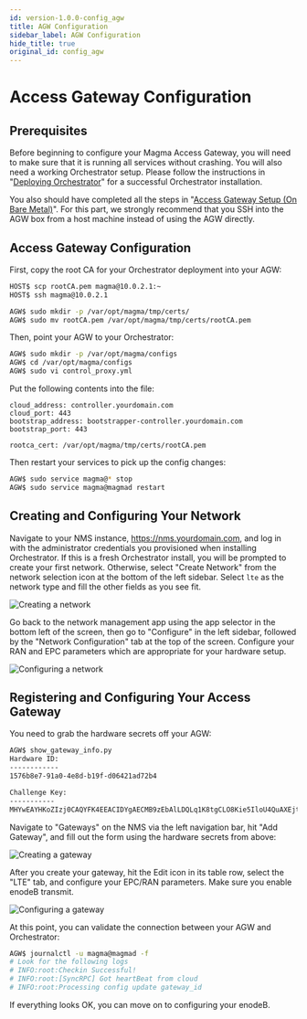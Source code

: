 ```yaml
---
id: version-1.0.0-config_agw
title: AGW Configuration
sidebar_label: AGW Configuration
hide_title: true
original_id: config_agw
---
```

# Access Gateway Configuration
## Prerequisites

Before beginning to configure your Magma Access Gateway, you will need to make
sure that it is running all services without crashing. You will also need a
working Orchestrator setup. Please follow the instructions in
"[Deploying Orchestrator](../orc8r/deploy_intro.md)" for a
successful Orchestrator installation.

You also should have completed all the steps in "[Access Gateway Setup (On Bare Metal)](setup_deb.md)".
For this part, we strongly recommend that you SSH into the AGW box from a host
machine instead of using the AGW directly.

## Access Gateway Configuration

First, copy the root CA for your Orchestrator deployment into your AGW:

```bash
HOST$ scp rootCA.pem magma@10.0.2.1:~
HOST$ ssh magma@10.0.2.1

AGW$ sudo mkdir -p /var/opt/magma/tmp/certs/
AGW$ sudo mv rootCA.pem /var/opt/magma/tmp/certs/rootCA.pem
```

Then, point your AGW to your Orchestrator:

```bash
AGW$ sudo mkdir -p /var/opt/magma/configs
AGW$ cd /var/opt/magma/configs
AGW$ sudo vi control_proxy.yml
```

Put the following contents into the file:

```
cloud_address: controller.yourdomain.com
cloud_port: 443
bootstrap_address: bootstrapper-controller.yourdomain.com
bootstrap_port: 443

rootca_cert: /var/opt/magma/tmp/certs/rootCA.pem
```

Then restart your services to pick up the config changes:

```bash
AGW$ sudo service magma@* stop
AGW$ sudo service magma@magmad restart
```

## Creating and Configuring Your Network

Navigate to your NMS instance, https://nms.yourdomain.com, and log in with the
administrator credentials you provisioned when installing Orchestrator. If this
is a fresh Orchestrator install, you will be prompted to create your first
network. Otherwise, select "Create Network" from the network selection icon
at the bottom of the left sidebar. Select `lte` as the network type and fill
the other fields as you see fit.

![Creating a network](../../../docs/assets/nms/createnetwork.png)

Go back to the network management app using the app selector in the bottom left
of the screen, then go to "Configure" in the left sidebar, followed by the
"Network Configuration" tab at the top of the screen. Configure your RAN and
EPC parameters which are appropriate for your hardware setup.

![Configuring a network](../../../docs/assets/nms/configurenetwork.png)

## Registering and Configuring Your Access Gateway

You need to grab the hardware secrets off your AGW:

```bash
AGW$ show_gateway_info.py
Hardware ID:
------------
1576b8e7-91a0-4e8d-b19f-d06421ad72b4

Challenge Key:
-----------
MHYwEAYHKoZIzj0CAQYFK4EEACIDYgAECMB9zEbAlLDQLq1K8tgCLO8Kie5IloU4QuAXEjtR19jt0KTkRzTYcBK1XwA+C6ALVKFWtlxQfrPpwOwLE7GFkZv1i7Lzc6dpqLnufSlvE/Xlq4n5K877tIuNac3U/8un
```

Navigate to "Gateways" on the NMS via the left navigation bar, hit
"Add Gateway", and fill out the form using the hardware secrets from above:

![Creating a gateway](../../../docs/assets/nms/createnetwork.png)

After you create your gateway, hit the Edit icon in its table row, select the
"LTE" tab, and configure your EPC/RAN parameters. Make sure you enable enodeB
transmit.

![Configuring a gateway](../../../docs/assets/nms/configurenetwork.png)

At this point, you can validate the connection between your AGW and
Orchestrator:

```bash
AGW$ journalctl -u magma@magmad -f
# Look for the following logs
# INFO:root:Checkin Successful!
# INFO:root:[SyncRPC] Got heartBeat from cloud
# INFO:root:Processing config update gateway_id
```

If everything looks OK, you can move on to configuring your enodeB.
